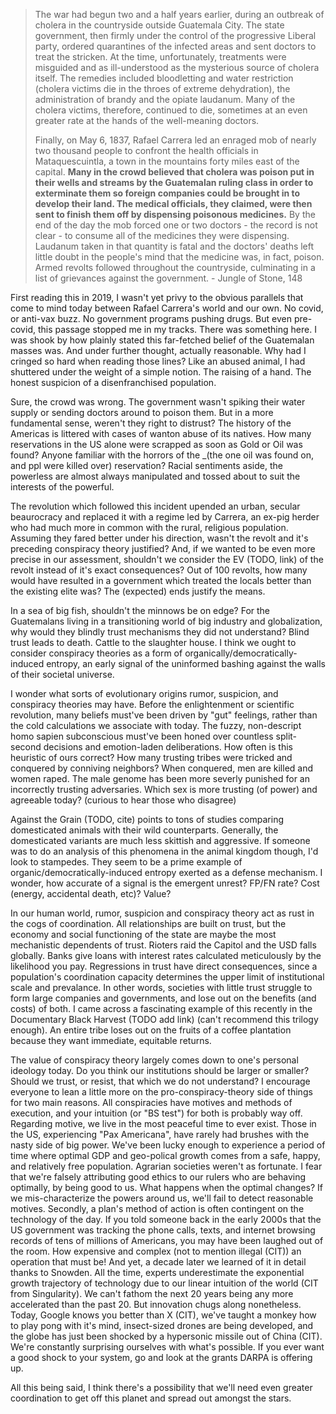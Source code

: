 > The war had begun two and a half years earlier, during an outbreak of cholera in the countryside outside Guatemala City. The state government, then firmly under the control of the progressive Liberal party, ordered quarantines of the infected areas and sent doctors to treat the stricken. At the time, unfortunately, treatments were misguided and as ill-understood as the mysterious source of cholera itself. The remedies included bloodletting and water restriction (cholera victims die in the throes of extreme dehydration), the administration of brandy and the opiate laudanum. Many of the cholera victims, therefore, continued to die, sometimes at an even greater rate at the hands of the well-meaning doctors.
>
> Finally, on May 6, 1837, Rafael Carrera led an enraged mob of nearly two thousand people to confront the health officials in Mataquescuintla, a town in the mountains forty miles east of the capital. **Many in the crowd believed that cholera was poison put in their wells and streams by the Guatemalan ruling class in order to exterminate them so foreign companies could be brought in to develop their land. The medical officials, they claimed, were then sent to finish them off by dispensing poisonous medicines.** By the end of the day the mob forced one or two doctors - the record is not clear - to consume all of the medicines they were dispensing. Laudanum taken in that quantity is fatal and the doctors' deaths left little doubt in the people's mind that the medicine was, in fact, poison. Armed revolts followed throughout the countryside, culminating in a list of grievances against the government. - Jungle of Stone, 148

First reading this in 2019, I wasn't yet privy to the obvious parallels that come to mind today between Rafael Carrera's world and our own. No covid, or anti-vax buzz. No government programs pushing drugs. But even pre-covid, this passage stopped me in my tracks. There was something here. I was shook by how plainly stated this far-fetched belief of the Guatemalan masses was. And under further thought, actually reasonable. Why had I cringed so hard when reading those lines? Like an abused animal, I had shuttered under the weight of a simple notion. The raising of a hand. The honest suspicion of a disenfranchised population.

Sure, the crowd was wrong. The government wasn't spiking their water supply or sending doctors around to poison them. But in a more fundamental sense, weren't they right to distrust? The history of the Americas is littered with cases of wanton abuse of its natives. How many reservations in the US alone were scrapped as soon as Gold or Oil was found? Anyone familiar with the horrors of the _(the one oil was found on, and ppl were killed over) reservation? Racial sentiments aside, the powerless are almost always manipulated and tossed about to suit the interests of the powerful.

The revolution which followed this incident upended an urban, secular beaurocracy and replaced it with a regime led by Carrera, an ex-pig herder who had much more in common with the rural, religious population. Assuming they fared better under his direction, wasn't the revolt and it's preceding conspiracy theory justified? And, if we wanted to be even more precise in our assessment, shouldn't we consider the EV (TODO, link) of the revolt instead of it's exact consequences? Out of 100 revolts, how many would have resulted in a government which treated the locals better than the existing elite was? The (expected) ends justify the means.

In a sea of big fish, shouldn't the minnows be on edge? For the Guatemalans living in a transitioning world of big industry and globalization, why would they blindly trust mechanisms they did not understand? Blind trust leads to death. Cattle to the slaughter house. I think we ought to consider conspiracy theories as a form of organically/democratically-induced entropy, an early signal of the uninformed bashing against the walls of their societal universe.

I wonder what sorts of evolutionary origins rumor, suspicion, and conspiracy theories may have. Before the enlightenment or scientific revolution, many beliefs must've been driven by "gut" feelings, rather than the cold calculations we associate with today. The fuzzy, non-descript homo sapien subconscious must've been honed over countless split-second decisions and emotion-laden deliberations. How often is this heuristic of ours correct? How many trusting tribes were tricked and conquered by conniving neighbors? When conquered, men are killed and women raped. The male genome has been more severly punished for an incorrectly trusting adversaries. Which sex is more trusting (of power) and agreeable today? (curious to hear those who disagree)

Against the Grain (TODO, cite) points to tons of studies comparing domesticated animals with their wild counterparts. Generally, the domesticated variants are much less skittish and aggressive. If someone was to do an analysis of this phenomena in the animal kingdom though, I'd look to stampedes. They seem to be a prime example of organic/democratically-induced entropy exerted as a defense mechanism. I wonder, how accurate of a signal is the emergent unrest? FP/FN rate? Cost (energy, accidental death, etc)? Value? 

In our human world, rumor, suspicion and conspiracy theory act as rust in the cogs of coordination. All relationships are built on trust, but the economy and social functioning of the state are maybe the most mechanistic dependents of trust. Rioters raid the Capitol and the USD falls globally. Banks give loans with interest rates calculated meticulously by the likelihood you pay. Regressions in trust have direct consequences, since a population's coordination capacity determines the upper limit of institutional scale and prevalance. In other words, societies with little trust struggle to form large companies and governments, and lose out on the benefits (and costs) of both. I came across a fascinating example of this recently in the Documentary Black Harvest (TODO add link) (can't recommend this trilogy enough). An entire tribe loses out on the fruits of a coffee plantation because they want immediate, equitable returns.

The value of conspiracy theory largely comes down to one's personal ideology today. Do you think our institutions should be larger or smaller? Should we trust, or resist, that which we do not understand? I encourage everyone to lean a little more on the pro-conspiracy-theory side of things for two main reasons. All conspiracies have motives and methods of execution, and your intuition (or "BS test") for both is probably way off. Regarding motive, we live in the most peaceful time to ever exist. Those in the US, experiencing "Pax Americana", have rarely had brushes with the nasty side of big power. We've been lucky enough to experience a period of time where optimal GDP and geo-polical growth comes from a safe, happy, and relatively free population. Agrarian societies weren't as fortunate. I fear that we're falsely attributing good ethics to our rulers who are behaving optimally, by being good to us. What happens when the optimal changes? If we mis-characterize the powers around us, we'll fail to detect reasonable motives. Secondly, a plan's method of action is often contingent on the technology of the day. If you told someone back in the early 2000s that the US government was tracking the phone calls, texts, and internet browsing records of tens of millions of Americans, you may have been laughed out of the room. How expensive and complex (not to mention illegal (CIT)) an operation that must be! And yet, a decade later we learned of it in detail thanks to Snowden. All the time, experts underestimate the exponential growth trajectory of technology due to our linear intuition of the world (CIT from Singularity). We can't fathom the next 20 years being any more accelerated than the past 20. But innovation chugs along nonetheless. Today, Google knows you better than X (CIT), we've taught a monkey how to play pong with it's mind, insect-sized drones are being developed, and the globe has just been shocked by a hypersonic missile out of China (CIT). We're constantly surprising ourselves with what's possible. If you ever want a good shock to your system, go and look at the grants DARPA is offering up.

All this being said, I think there's a possibility that we'll need even greater coordination to get off this planet and spread out amongst the stars.